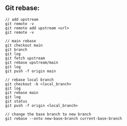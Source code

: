 ## Git rebase:

    // add upstream
    git remote -v
    git remote add upstream <url>
    git remote -v

    // main rebase
    git checkout main
    git branch
    git log
    git fetch upstream
    git rebase upstream/main
    git log
    git push -f origin main

    // rebase local branch
    git checkout -b <local_branch>
    git log
    git rebase main
    git log
    git status
    git push -f origin <local_branch>

    // change the base branch to new branch
    git rebase --onto new-base-branch current-base-branch
